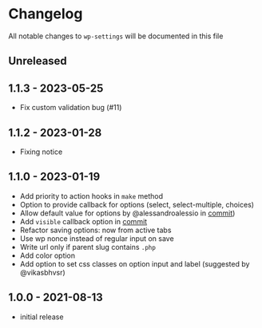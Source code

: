 # Changelog

All notable changes to `wp-settings` will be documented in this file

## Unreleased

## 1.1.3 - 2023-05-25

- Fix custom validation bug (#11)

## 1.1.2 - 2023-01-28

- Fixing notice

## 1.1.0 - 2023-01-19

- Add priority to action hooks in `make` method
- Option to provide callback for options (select, select-multiple, choices)
- Allow default value for options by @alessandroalessio in [commit](https://github.com/jeffreyvr/wp-settings/commit/0849738b1f6590fccbbeb6c08b3220226b082cf3))
- Add `visible` callback option in [commit](https://github.com/jeffreyvr/wp-settings/commit/252b3038d837e4abe17a94a20c66b6f7294b0078)
- Refactor saving options: now from active tabs
- Use wp nonce instead of regular input on save
- Write url only if parent slug contains `.php`
- Add color option
- Add option to set css classes on option input and label (suggested by @vikasbhvsr)

## 1.0.0 - 2021-08-13

- initial release
